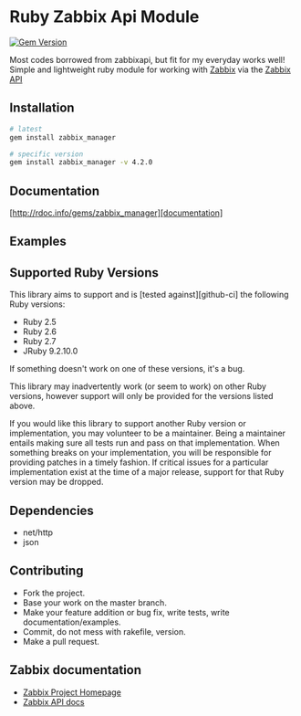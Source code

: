 # Ruby Zabbix Api Module

[![Gem Version](http://img.shields.io/gem/v/zabbix_manager.svg)][gem]

[gem]: https://rubygems.org/gems/zabbix_manager

Most codes borrowed from zabbixapi, but fit for my everyday works well!
Simple and lightweight ruby module for working with [Zabbix][Zabbix] via the [Zabbix API][Zabbix API]

## Installation
```sh
# latest
gem install zabbix_manager

# specific version
gem install zabbix_manager -v 4.2.0
```

## Documentation
[http://rdoc.info/gems/zabbix_manager][documentation]

[documentation]: http://rdoc.info/gems/zabbix_manager

## Examples


## Supported Ruby Versions
This library aims to support and is [tested against][github-ci] the following Ruby
versions:

* Ruby 2.5
* Ruby 2.6
* Ruby 2.7
* JRuby 9.2.10.0

If something doesn't work on one of these versions, it's a bug.

This library may inadvertently work (or seem to work) on other Ruby versions,
however support will only be provided for the versions listed above.

If you would like this library to support another Ruby version or
implementation, you may volunteer to be a maintainer. Being a maintainer
entails making sure all tests run and pass on that implementation. When
something breaks on your implementation, you will be responsible for providing
patches in a timely fashion. If critical issues for a particular implementation
exist at the time of a major release, support for that Ruby version may be
dropped.

## Dependencies

* net/http
* json

## Contributing

* Fork the project.
* Base your work on the master branch.
* Make your feature addition or bug fix, write tests, write documentation/examples.
* Commit, do not mess with rakefile, version.
* Make a pull request.

## Zabbix documentation

* [Zabbix Project Homepage][Zabbix]
* [Zabbix API docs][Zabbix API]

[Zabbix]: https://www.zabbix.com
[Zabbix API]: https://www.zabbix.com/documentation/5.2/manual/api
